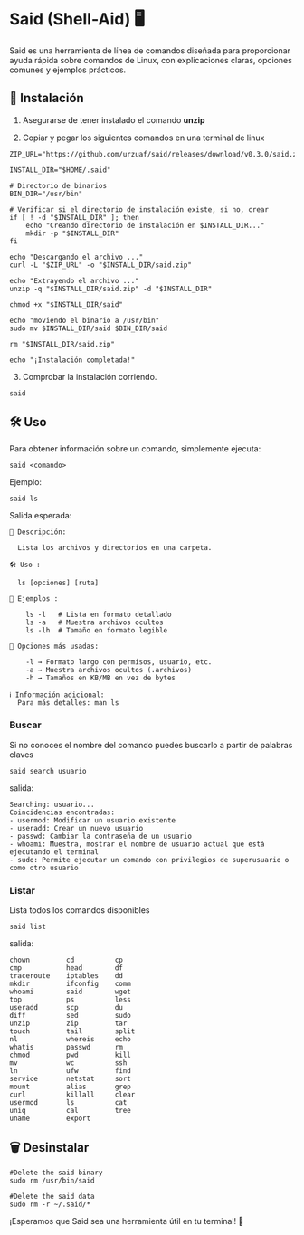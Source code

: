 # Said (Shell-Aid) 🖥️

Said es una herramienta de línea de comandos diseñada para proporcionar ayuda rápida sobre comandos de Linux, con explicaciones claras, opciones comunes y ejemplos prácticos.

## 🚀 Instalación

1. Asegurarse de tener instalado el comando **unzip**

2. Copiar y pegar los siguientes comandos en una terminal de linux
```
ZIP_URL="https://github.com/urzuaf/said/releases/download/v0.3.0/said.zip"

INSTALL_DIR="$HOME/.said"

# Directorio de binarios 
BIN_DIR="/usr/bin"

# Verificar si el directorio de instalación existe, si no, crear
if [ ! -d "$INSTALL_DIR" ]; then
    echo "Creando directorio de instalación en $INSTALL_DIR..."
    mkdir -p "$INSTALL_DIR"
fi

echo "Descargando el archivo ..."
curl -L "$ZIP_URL" -o "$INSTALL_DIR/said.zip"

echo "Extrayendo el archivo ..."
unzip -q "$INSTALL_DIR/said.zip" -d "$INSTALL_DIR"

chmod +x "$INSTALL_DIR/said" 

echo "moviendo el binario a /usr/bin"
sudo mv $INSTALL_DIR/said $BIN_DIR/said

rm "$INSTALL_DIR/said.zip"

echo "¡Instalación completada!"
```
3. Comprobar la instalación corriendo.
``` 
said 
```

## 🛠 Uso

Para obtener información sobre un comando, simplemente ejecuta:
```
said <comando>
```
Ejemplo:
```
said ls
```
Salida esperada:
```
📖 Descripción:

  Lista los archivos y directorios en una carpeta.

🛠️ Uso :

  ls [opciones] [ruta]

🔹 Ejemplos :

    ls -l   # Lista en formato detallado
    ls -a   # Muestra archivos ocultos
    ls -lh  # Tamaño en formato legible

📝 Opciones más usadas:

    -l → Formato largo con permisos, usuario, etc.
    -a → Muestra archivos ocultos (.archivos)
    -h → Tamaños en KB/MB en vez de bytes

ℹ️ Información adicional:
  Para más detalles: man ls
```

### Buscar
Si no conoces el nombre del comando puedes buscarlo a partir de palabras claves

```
said search usuario
```
salida:
```
Searching: usuario...
Coincidencias encontradas:
- usermod: Modificar un usuario existente
- useradd: Crear un nuevo usuario
- passwd: Cambiar la contraseña de un usuario
- whoami: Muestra, mostrar el nombre de usuario actual que está ejecutando el terminal
- sudo: Permite ejecutar un comando con privilegios de superusuario o como otro usuario
```
### Listar
Lista todos los comandos disponibles
```
said list
```
salida:
```
chown         cd          cp       
cmp           head        df       
traceroute    iptables    dd       
mkdir         ifconfig    comm     
whoami        said        wget     
top           ps          less     
useradd       scp         du       
diff          sed         sudo     
unzip         zip         tar      
touch         tail        split    
nl            whereis     echo     
whatis        passwd      rm       
chmod         pwd         kill     
mv            wc          ssh      
ln            ufw         find     
service       netstat     sort     
mount         alias       grep     
curl          killall     clear    
usermod       ls          cat      
uniq          cal         tree     
uname         export    
```

## 🗑️ Desinstalar

```
#Delete the said binary
sudo rm /usr/bin/said

#Delete the said data
sudo rm -r ~/.said/*
```

¡Esperamos que Said sea una herramienta útil en tu terminal! 🚀